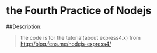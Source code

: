# the Fourth Practice of Nodejs

##Description:

> the code is for the tutorial(about express4.x) from <http://blog.fens.me/nodejs-express4/>

